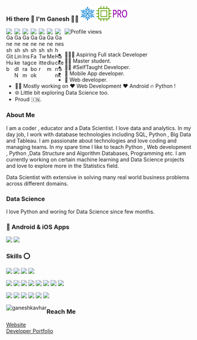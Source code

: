 ### Hi there 👋 I'm Ganesh 🙋‍♂️       <a href='https://archiveprogram.github.com/'><img src='https://raw.githubusercontent.com/acervenky/animated-github-badges/master/assets/acbadge.gif' width='40' height='40'></a> <a href='https://docs.github.com/en/developers'><img src='https://raw.githubusercontent.com/acervenky/animated-github-badges/master/assets/devbadge.gif' width='40' height='40'></a> <a href='https://github.com/pricing'><img src='https://raw.githubusercontent.com/acervenky/animated-github-badges/master/assets/pro.gif' width='40' height='40'></a>


<a href="https://www.github.com/ganeshkavhar/">
  <img align="left" alt="Ganesh GitHub " width="22px" src="https://raw.githubusercontent.com/hiverkiya/hiverkiya/master/images/github.svg" />
</a>
<a href="https://www.linkedin.com/in/ganeshkavhar/">
  <img align="left" alt="Ganesh LinkedIN" width="22px" src="https://raw.githubusercontent.com/hiverkiya/hiverkiya/master/images/linkedin.svg" />
</a> 
<a href="https://www.instagram.com/ganeshkavhar/">
  <img align="left" alt="Ganesh  Instagram" width="22px" src="https://raw.githubusercontent.com/hiverkiya/hiverkiya/master/images/instagram.svg" />
</a>
<a href="https://www.facebook.com/ganeshkavhar/">
  <img align="left" alt="Ganesh  Facebook " width="22px" src="https://raw.githubusercontent.com/hiverkiya/hiverkiya/master/images/facebook.svg" />
</a>
<a href="https://www.twitter.com/kavharg/">
  <img align="left" alt="Ganesh Twitter " width="22px" src="https://raw.githubusercontent.com/hiverkiya/hiverkiya/master/images/twitter.svg" />
</a>
<a href="https://medium.com/ganeshkavhar">
  <img align="left" alt="Ganesh Medium " width="22px" src="https://cdn.app.compendium.com/uploads/user/e7c690e8-6ff9-102a-ac6d-e4aebca50425/0eb8e772-8880-46b2-98ee-257cf9c2fa2c/File/d3a660af8932f6bd201f17bc6ce993c5/gjbzh1ue.jpg"/>
</a>
<a href="https://www.hackerrank.com/ganeshkavhar">
  <img align="left" alt="Ganesh Hackerrank " width="26px" src="https://upload.wikimedia.org/wikipedia/commons/6/65/HackerRank_logo.png"/>
</a>

![Profile views](https://gpvc.arturio.dev/ganeshkavhar) 


</br>

<!--
**ganeshkavhar/ganeshkavhar** is a ✨ _special_ ✨ repository because its `README.md` (this file) appears on your GitHub profile.

Here are some ideas to get you started: 
-->
- 👨🏻‍💻 Aspiring Full stack Developer 
- 👨‍🎓  Master student.
- 👨‍💻 #SelfTaught Developer.
- 📱 Mobile App developer.
- 📱 Web developer.
- 👨‍💻 Mostly working on ❤️ Web Development  ❤️ Android 🔥 Python !
- 🌐 Little bit exploring Data Science too.
- Proud 🇮🇳.


### About Me
I am a coder , educator and a Data Scientist. I love data and analytics. In my day job, I work with database technologies including SQL, Python  , Big Data and Tableau. I am passionate about technologies and love coding and managing teams. In my spare time I like to teach Python , Web development , Python ,Data Structure and Algorithm  Databases, Programming etc. I am currently working on certain machine learning and Data Science projects and love to explore more in the Statistics field.

Data Scientist with extensive  in solving many real world business problems across different domains.

### Data Science 
I love Python and woring for Data Science since few months.

### 📱 Android & iOS Apps
<code><a href="https://play.google.com/store/apps/dev?id=8393030826598083311" target="_blank"><img height="50" src="https://www.vectorlogo.zone/logos/google_play/google_play-ar21.svg"></a></code>
<code><a href="" target="_blank"><img height="50" src="https://www.vectorlogo.zone/logos/apple_appstore/apple_appstore-ar21.svg"></a></code>

### Skills ⭕
<code><img height="48" src="https://firebasestorage.googleapis.com/v0/b/github--images.appspot.com/o/Github%20images%2F25231.svg?alt=media&token=ef2be627-04a6-4f80-afba-bf224281d35a"></code>
<code><img height="48" src="https://www.rlogical.com/wp-content/uploads/2019/05/android.png"></code>
<code><img height="48" src="https://p7.hiclipart.com/preview/237/686/510/html-css-design-and-build-web-sites-responsive-web-design-web-development-cascading-style-sheets-technical-application.jpg"></code>
<code><img height="60" src="https://i.pinimg.com/originals/06/bc/e8/06bce81285badba0c3becd273ca67f95.png"></code>


<code><img height="48" src="https://cdn.worldvectorlogo.com/logos/visual-studio-code-1.svg"></code>
<code><img height="50" src="https://cdn.freebiesupply.com/logos/thumbs/2x/c-logo.png"></code>
<code><img height="47" src="https://hackernoon.com/hn-images/1*rW03Wtue71AKfxnx6XN_iQ.png"></code>
<code><img height="43" src="https://www.defactoinfotech.com/wp-content/uploads/2018/04/pOWERbi-png.png"></code>
<code><img height="60" src="https://abutua.com/images/cabutua03.png"></code>
<code><img height="48" src="https://upload.wikimedia.org/wikipedia/commons/thumb/c/c3/Python-logo-notext.svg/1200px-Python-logo-notext.svg.png"></code>
<code><img height="53" src="https://img.icons8.com/color/452/mongodb.png"></code>
<code><img height="60" src="https://pluralsight2.imgix.net/paths/images/angular-14a0f6532f.png"></code>


<code><img height="50" src="https://upload.wikimedia.org/wikipedia/commons/thumb/e/ed/Pandas_logo.svg/1200px-Pandas_logo.svg.png"></code>
<code><img height="50" src="https://user-images.githubusercontent.com/1217238/65354639-dd928f80-dba4-11e9-833b-bc3e8c6a737d.png"></code>
<code><img height="50" src="https://cdn-images-1.medium.com/max/1024/1*-QTg-_71YF0SVshMEaKZ_g.png"></code>
<code><img height="50" src="https://spin.atomicobject.com/wp-content/uploads/20180917161630/flask.png"></code>
<code><img height="50" src="https://miro.medium.com/max/600/0*LZQf7b4u8f97izwV.png"></code>
<code><img height="50" src="https://encrypted-tbn0.gstatic.com/images?q=tbn%3AANd9GcSxluFBnLXSCS5mSKudPHyQy0P3ugmwHYixMg&usqp=CAU"></code>

<p><img align="left" src="https://github-readme-stats.vercel.app/api/top-langs/?username=ganeshkavhar&layout=compact" alt="ganeshkavhar" /></p>


### Reach Me

[Website](https://about.me/ganeshkavhar) </br>
[Developer Portfolio](https://sourcerer.io/ganeshkavhar)
